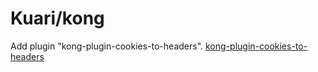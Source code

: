 # Kuari/kong
Add plugin "kong-plugin-cookies-to-headers".
[kong-plugin-cookies-to-headers](https://github.com/pravin-raha/kong-plugin-cookies-to-headers)
